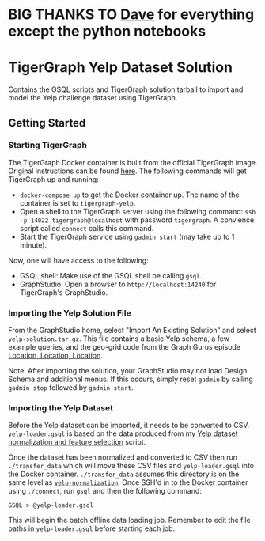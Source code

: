 # **BIG THANKS TO [Dave](https://github.com/DavidBakerEffendi/yelp-normalization) for everything except the python notebooks**

# TigerGraph Yelp Dataset Solution

Contains the GSQL scripts and TigerGraph solution tarball to import and model the Yelp challenge dataset using
TigerGraph.

## Getting Started

### Starting TigerGraph

The TigerGraph Docker container is built from the official TigerGraph image. Original instructions can be found 
[here](https://github.com/tigergraph/ecosys/blob/master/guru_scripts/docker/README.md). The following commands
will get TigerGraph up and running:

* `docker-compose up` to get the Docker container up. The name of the container is set to `tigergraph-yelp`.
* Open a shell to the TigerGraph server using the following command: `ssh -p 14022 tigergraph@localhost` with
  password `tigergraph`. A convience script called `connect` calls this command.
* Start the TigerGraph service using `gadmin start` (may take up to 1 minute).

Now, one will have access to the following:
* GSQL shell: Make use of the GSQL shell be calling `gsql`.
* GraphStudio: Open a browser to `http://localhost:14240` for TigerGraph's GraphStudio.

### Importing the Yelp Solution File

From the GraphStudio home, select "Import An Existing Solution" and select `yelp-solution.tar.gz`. This file
contains a basic Yelp schema, a few example queries, and the geo-grid code from the Graph Gurus episode 
[Location, Location, Location](https://www.youtube.com/watch?v=gPF_SXibDxw).

Note: After importing the solution, your GraphStudio may not load Design Schema and additional menus. If this
occurs, simply reset `gadmin` by calling `gadmin stop` followed by `gadmin start`.

### Importing the Yelp Dataset

Before the Yelp dataset can be imported, it needs to be converted to CSV. `yelp-loader.gsql` is based on the 
data produced from my 
[Yelp dataset normalization and feature selection](https://github.com/DavidBakerEffendi/yelp-normalization)
script.

Once the dataset has been normalized and converted to CSV then run `./transfer_data` which will move these 
CSV files and `yelp-loader.gsql` into the Docker container. `./transfer_data` assumes this directory is on the
same level as [`yelp-normalization`](https://github.com/DavidBakerEffendi/yelp-normalization). Once SSH'd in
to the Docker container using `./connect`, run `gsql` and then the following command:
```
GSQL > @yelp-loader.gsql
```
This will begin the batch offline data loading job. Remember to edit the file paths in `yelp-loader.gsql` before
starting each job.
